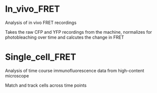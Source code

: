# In_vivo_FRET
Analysis of in vivo FRET recordings

Takes the raw CFP and YFP recordings from the machine, normalizes for photobleaching over time and calcutes the change in FRET 

# Single_cell_FRET
Analysis of time course immunofluorescence data from high-content microscope

Match and track cells across time points 
